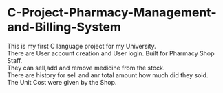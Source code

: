 # C-Project-Pharmacy-Management-and-Billing-System
This is my first C language project for my University.<br>
There are User account creation and User login. Built for Pharmacy Shop Staff.<br>
They can sell,add and remove medicine from the stock.<br>
There are history for sell and anr total amount how much did they sold.<br>
The Unit Cost were given by the Shop. 
